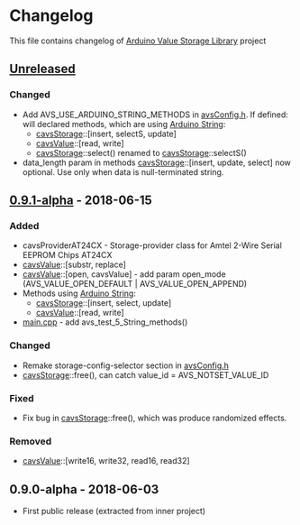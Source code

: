 <!---
 Copyright (c) 2018 ace (https://github.com/ru-ace)
 
 This software is released under the MIT License.
 https://opensource.org/licenses/MIT
-->
# Changelog 
This file contains changelog of [Arduino Value Storage Library](https://github.com/ru-ace/arduino-value-storage/) project


## [Unreleased]
### Changed
- Add AVS_USE_ARDUINO_STRING_METHODS in [avsConfig.h]. If defined: will declared methods, which are using [Arduino String](https://www.arduino.cc/reference/en/language/variables/data-types/stringobject/):
  - [cavsStorage]::[insert, selectS, update] 
  - [cavsValue]::[read, write]
  - [cavsStorage]::select() renamed to [cavsStorage]::selectS() 
- data_length param in methods [cavsStorage]::[insert, update, select] now optional. Use only when data is null-terminated string. 



## [0.9.1-alpha] - 2018-06-15
### Added
- cavsProviderAT24CX - Storage-provider class for Amtel 2-Wire Serial EEPROM Chips AT24CX
- [cavsValue]::[substr, replace]
- [cavsValue]::[open, cavsValue] - add param open_mode (AVS_VALUE_OPEN_DEFAULT | AVS_VALUE_OPEN_APPEND) 
- Methods using [Arduino String](https://www.arduino.cc/reference/en/language/variables/data-types/stringobject/):
  - [cavsStorage]::[insert, select, update] 
  - [cavsValue]::[read, write]
- [main.cpp] - add avs_test_5_String_methods() 
### Changed
- Remake storage-config-selector section in [avsConfig.h]
- [cavsStorage]::free(), can catch value_id = AVS_NOTSET_VALUE_ID
### Fixed
- Fix bug in [cavsStorage]::free(), which was produce randomized effects.
### Removed
- [cavsValue]::[write16, write32, read16, read32] 

## 0.9.0-alpha - 2018-06-03
- First public release (extracted from inner project)


[Unreleased]: https://github.com/ru-ace/arduino-value-storage/compare/v0.9.1-alpha...HEAD
[0.9.1-alpha]: https://github.com/ru-ace/arduino-value-storage/compare/v0.9.0-alpha...v0.9.1-alpha

[cavsStorage]: ./src/cavsStorage.h
[cavsValue]: ./src/cavsValue.h
[main.cpp]: ./src/main.cpp
[avsConfig.h]: ./src/avsConfig.h
